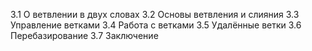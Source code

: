 3.1 О ветвлении в двух словах
3.2 Основы ветвления и слияния
3.3 Управление ветками
3.4 Работа с ветками
3.5 Удалённые ветки
3.6 Перебазирование
3.7 Заключение